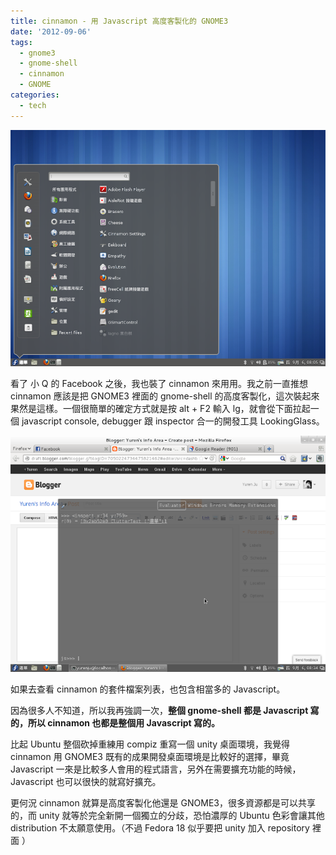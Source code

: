 ```yaml
---
title: cinnamon - 用 Javascript 高度客製化的 GNOME3
date: '2012-09-06'
tags:
  - gnome3
  - gnome-shell
  - cinnamon
  - GNOME
categories:
  - tech
---
```

[![](images/0.png)](http://4.bp.blogspot.com/-2ehcJ9VgGEA/UEfwKcuw6hI/AAAAAAAATF4/401cwcV43Mw/s1600/%E8%9E%A2%E5%B9%95%E6%88%AA%E5%9C%96%E5%AD%98%E7%82%BA+2012-09-06+08:05:02.png)

  
看了 小 Q 的 Facebook 之後，我也裝了 cinnamon 來用用。我之前一直推想 cinnamon 應該是把 GNOME3 裡面的 gnome-shell 的高度客製化，這次裝起來果然是這樣。一個很簡單的確定方式就是按 alt + F2 輸入 lg，就會從下面拉起一個 javascript console, debugger 跟 inspector 合一的開發工具 LookingGlass。  
  

[![](images/1.png)](http://4.bp.blogspot.com/-KppyT8mgA5M/UEfxSqB9vSI/AAAAAAAATGA/kSsT2CItbnE/s1600/%E8%9E%A2%E5%B9%95%E6%88%AA%E5%9C%96%E5%AD%98%E7%82%BA+2012-09-06+08:34:08.png)

  
如果去查看 cinnamon 的套件檔案列表，也包含相當多的 Javascript。  
  
因為很多人不知道，所以我再強調一次，**整個 gnome-shell 都是 Javascript 寫的，所以 cinnamon 也都是整個用 Javascript 寫的。**  
  
比起 Ubuntu 整個砍掉重練用 compiz 重寫一個 unity 桌面環境，我覺得 cinnamon 用 GNOME3 既有的成果開發桌面環境是比較好的選擇，畢竟 Javascript 一來是比較多人會用的程式語言，另外在需要擴充功能的時候，Javascript 也可以很快的就寫好擴充。  
  
更何況 cinnamon 就算是高度客製化他還是 GNOME3，很多資源都是可以共享的，而 unity 就等於完全新開一個獨立的分歧，恐怕濃厚的 Ubuntu 色彩會讓其他 distribution 不太願意使用。（不過 Fedora 18 似乎要把 unity 加入 repository 裡面 ）